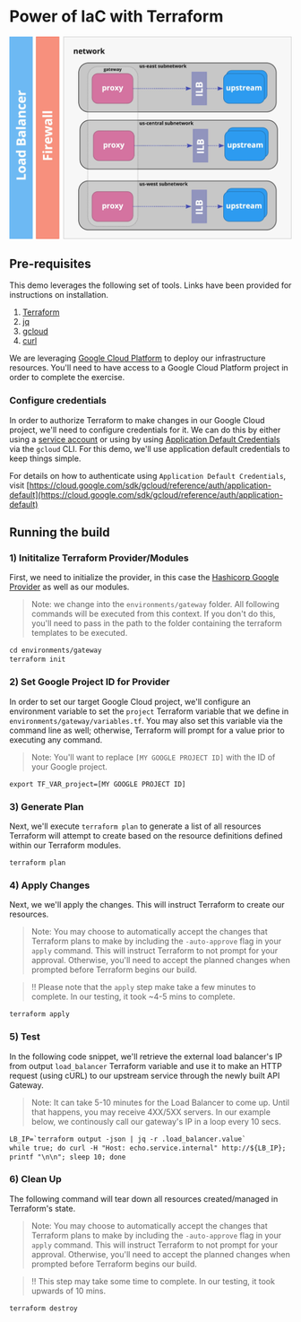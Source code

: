 # Power of IaC with Terraform

![Infrastructure Breakdown](docs/images/breakdown.jpg)

## Pre-requisites

This demo leverages the following set of tools.  Links have been provided for instructions on installation.

1. [Terraform](https://www.terraform.io/downloads.html)
2. [jq](https://stedolan.github.io/jq/download/)
3. [gcloud](https://cloud.google.com/sdk/docs/quickstart)
4. [curl](https://curl.se)

We are leveraging [Google Cloud Platform](https://cloud.google.com/free/) to deploy our infrastructure resources.  You'll need to have access to a Google Cloud Platform project in order to complete the exercise.

### Configure credentials

In order to authorize Terraform to make changes in our Google Cloud project, we'll need to configure credentials for it.  We can do this by either using a [service account](https://cloud.google.com/docs/authentication/production#manually) or using by using [Application Default Credentials](https://cloud.google.com/sdk/gcloud/reference/auth/application-default) via the `gcloud` CLI.  For this demo, we'll use application default credentials to keep things simple.

For details on how to authenticate using `Application Default Credentials`, visit [https://cloud.google.com/sdk/gcloud/reference/auth/application-default](https://cloud.google.com/sdk/gcloud/reference/auth/application-default)

## Running the build

### 1) Inititalize Terraform Provider/Modules

First, we need to initialize the provider, in this case the [Hashicorp Google Provider](https://registry.terraform.io/providers/hashicorp/google/latest/docs) as well as our modules.
> Note: we change into the `environments/gateway` folder.  All following commands will be executed from this context.  If you don't do this, you'll need to pass in the path to the folder containing the terraform templates to be executed.
```
cd environments/gateway
terraform init
```

### 2) Set Google Project ID for Provider
In order to set our target Google Cloud project, we'll configure an environment variable to set the `project` Terraform variable that we define in `environments/gateway/variables.tf`.  You may also set this variable via the command line as well; otherwise, Terraform will prompt for a value prior to executing any command. 

> Note: You'll want to replace `[MY GOOGLE PROJECT ID]` with the ID of your Google project.

```
export TF_VAR_project=[MY GOOGLE PROJECT ID]
```

### 3) Generate Plan
Next, we'll execute `terraform plan` to generate a list of all resources Terraform will attempt to create based on the resource definitions defined within our Terraform modules.

```
terraform plan
```

### 4) Apply Changes

Next, we we'll apply the changes.  This will instruct Terraform to create our resources.

> Note: You may choose to automatically accept the changes that Terraform plans to make by including the `-auto-approve` flag in your `apply` command.  This will instruct Terraform to not prompt for your approval.  Otherwise, you'll need to accept the planned changes when prompted before Terraform begins our build.

> !! Please note that the `apply` step make take a few minutes to complete.  In our testing, it took ~4-5 mins to complete.

```
terraform apply
```

### 5) Test

In the following code snippet, we'll retrieve the external load balancer's IP from output `load_balancer` Terraform variable and use it to make an HTTP request (using cURL) to our upstream service through the newly built API Gateway.  

> Note: It can take 5-10 minutes for the Load Balancer to come up.  Until that happens, you may receive 4XX/5XX servers.  In our example below, we continously call our gateway's IP in a loop every 10 secs.

```
LB_IP=`terraform output -json | jq -r .load_balancer.value`
while true; do curl -H "Host: echo.service.internal" http://${LB_IP}; printf "\n\n"; sleep 10; done
```

### 6) Clean Up

The following command will tear down all resources created/managed in Terraform's state.

> Note: You may choose to automatically accept the changes that Terraform plans to make by including the `-auto-approve` flag in your `apply` command.  This will instruct Terraform to not prompt for your approval.  Otherwise, you'll need to accept the planned changes when prompted before Terraform begins our build.

> !! This step may take some time to complete.  In our testing, it took upwards of 10 mins.
```
terraform destroy
```